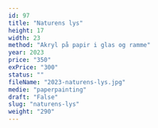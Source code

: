 ```yaml
---
id: 97
title: "Naturens lys"
height: 17
width: 23
method: "Akryl på papir i glas og ramme"
year: 2023
price: "350"
exPrice: "300"
status: ""
fileName: "2023-naturens-lys.jpg"
medie: "paperpainting"
draft: "False"
slug: "naturens-lys"
weight: "290"
---
```

